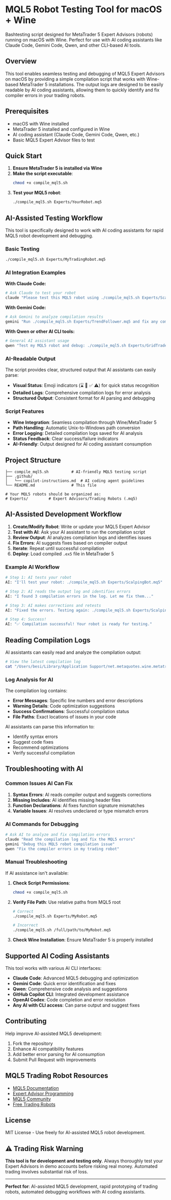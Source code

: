 # MQL5 Robot Testing Tool for macOS + Wine

Bashtesting script designed for MetaTrader 5 Expert Advisors (robots) running on macOS with Wine. Perfect for use with AI coding assistants like Claude Code, Gemini Code, Qwen, and other CLI-based AI tools.

## Overview

This tool enables seamless testing and debugging of MQL5 Expert Advisors on macOS by providing a simple compilation script that works with Wine-based MetaTrader 5 installations. The output logs are designed to be easily readable by AI coding assistants, allowing them to quickly identify and fix compiler errors in your trading robots.

## Prerequisites

- macOS with Wine installed
- MetaTrader 5 installed and configured in Wine
- AI coding assistant (Claude Code, Gemini Code, Qwen, etc.)
- Basic MQL5 Expert Advisor files to test

## Quick Start

1. **Ensure MetaTrader 5 is installed via Wine**
2. **Make the script executable**:
   ```bash
   chmod +x compile_mql5.sh
   ```
3. **Test your MQL5 robot**:
   ```bash
   ./compile_mql5.sh Experts/YourRobot.mq5
   ```

## AI-Assisted Testing Workflow

This tool is specifically designed to work with AI coding assistants for rapid MQL5 robot development and debugging.

### Basic Testing
```bash
./compile_mql5.sh Experts/MyTradingRobot.mq5
```

### AI Integration Examples

**With Claude Code:**
```bash
# Ask Claude to test your robot
claude "Please test this MQL5 robot using ./compile_mql5.sh Experts/ScalpingBot.mq5"
```

**With Gemini Code:**
```bash
# Ask Gemini to analyze compilation results
gemini "Run ./compile_mql5.sh Experts/TrendFollower.mq5 and fix any compiler errors"
```

**With Qwen or other AI CLI tools:**
```bash
# General AI assistant usage
qwen "Test my MQL5 robot and debug: ./compile_mql5.sh Experts/GridTrader.mq5"
```

### AI-Readable Output

The script provides clear, structured output that AI assistants can easily parse:

- **Visual Status**: Emoji indicators (⌛ 🍷 ✅ ⚠️) for quick status recognition
- **Detailed Logs**: Comprehensive compilation logs for error analysis
- **Structured Output**: Consistent format for AI parsing and debugging

### Script Features

- **Wine Integration**: Seamless compilation through Wine/MetaTrader 5
- **Path Handling**: Automatic Unix-to-Windows path conversion
- **Error Logging**: Detailed compilation logs saved for AI analysis
- **Status Feedback**: Clear success/failure indicators
- **AI-Friendly**: Output designed for AI coding assistant consumption

## Project Structure

```
├── compile_mql5.sh          # AI-friendly MQL5 testing script
├── .github/
│   └── copilot-instructions.md  # AI coding agent guidelines
└── README.md                # This file

# Your MQL5 robots should be organized as:
# Experts/         # Expert Advisors/Trading Robots (.mq5)
```

## AI-Assisted Development Workflow

1. **Create/Modify Robot**: Write or update your MQL5 Expert Advisor
2. **Test with AI**: Ask your AI assistant to run the compilation script
3. **Review Output**: AI analyzes compilation logs and identifies issues
4. **Fix Errors**: AI suggests fixes based on compiler output
5. **Iterate**: Repeat until successful compilation
6. **Deploy**: Load compiled `.ex5` file in MetaTrader 5

### Example AI Workflow

```bash
# Step 1: AI tests your robot
AI: "I'll test your robot: ./compile_mql5.sh Experts/ScalpingBot.mq5"

# Step 2: AI reads the output log and identifies errors
AI: "I found 3 compilation errors in the log. Let me fix them..."

# Step 3: AI makes corrections and retests
AI: "Fixed the errors. Testing again: ./compile_mql5.sh Experts/ScalpingBot.mq5"

# Step 4: Success!
AI: "✅ Compilation successful! Your robot is ready for testing."
```

## Reading Compilation Logs

AI assistants can easily read and analyze the compilation output:

```bash
# View the latest compilation log
cat "/Users/besi/Library/Application Support/net.metaquotes.wine.metatrader5/drive_c/MT5/MQL5/winepath_compilation.log"
```

### Log Analysis for AI

The compilation log contains:
- **Error Messages**: Specific line numbers and error descriptions
- **Warning Details**: Code optimization suggestions
- **Success Confirmations**: Successful compilation status
- **File Paths**: Exact locations of issues in your code

AI assistants can parse this information to:
- Identify syntax errors
- Suggest code fixes
- Recommend optimizations
- Verify successful compilation

## Troubleshooting with AI

### Common Issues AI Can Fix

1. **Syntax Errors**: AI reads compiler output and suggests corrections
2. **Missing Includes**: AI identifies missing header files
3. **Function Declarations**: AI fixes function signature mismatches
4. **Variable Issues**: AI resolves undeclared or type mismatch errors

### AI Commands for Debugging

```bash
# Ask AI to analyze and fix compilation errors
claude "Read the compilation log and fix the MQL5 errors"
gemini "Debug this MQL5 robot compilation issue"
qwen "Fix the compiler errors in my trading robot"
```

### Manual Troubleshooting

If AI assistance isn't available:

1. **Check Script Permissions**:
   ```bash
   chmod +x compile_mql5.sh
   ```

2. **Verify File Path**: Use relative paths from MQL5 root
   ```bash
   # Correct
   ./compile_mql5.sh Experts/MyRobot.mq5
   
   # Incorrect
   ./compile_mql5.sh /full/path/to/MyRobot.mq5
   ```

3. **Check Wine Installation**: Ensure MetaTrader 5 is properly installed

## Supported AI Coding Assistants

This tool works with various AI CLI interfaces:

- **Claude Code**: Advanced MQL5 debugging and optimization
- **Gemini Code**: Quick error identification and fixes
- **Qwen**: Comprehensive code analysis and suggestions
- **GitHub Copilot CLI**: Integrated development assistance
- **OpenAI Codex**: Code completion and error resolution
- **Any AI with CLI access**: Can parse output and suggest fixes

## Contributing

Help improve AI-assisted MQL5 development:

1. Fork the repository
2. Enhance AI compatibility features
3. Add better error parsing for AI consumption
4. Submit Pull Request with improvements

## MQL5 Trading Robot Resources

- [MQL5 Documentation](https://www.mql5.com/en/docs)
- [Expert Advisor Programming](https://www.mql5.com/en/articles/experts)
- [MQL5 Community](https://www.mql5.com/en/forum)
- [Free Trading Robots](https://www.mql5.com/en/code/ea)

## License

MIT License - Use freely for AI-assisted MQL5 robot development.

## ⚠️ Trading Risk Warning

**This tool is for development and testing only**. Always thoroughly test your Expert Advisors in demo accounts before risking real money. Automated trading involves substantial risk of loss.

---

**Perfect for**: AI-assisted MQL5 development, rapid prototyping of trading robots, automated debugging workflows with AI coding assistants.
